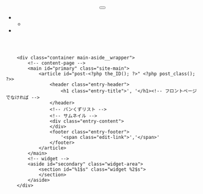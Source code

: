 <!doctype html>
<html>

<head></head>

<body>
	<div id="page" class="site">
		<a class="skip-link screen-reader-text" href="#primary"></a>
		<header id="masthead" class="site-header">
			<div class="container">
				<div class="site-branding">
					<h1 class="site-title"></a></h1><!-- トップページ -->
					<p class="site-title"></a></p><!-- トップページ以外 -->
					<p class="site-description"></p>
				</div>
				<nav id="site-navigation" class="main-navigation">
					<button class="menu-toggle" aria-controls="primary-menu" aria-expanded="false"></button>
					<div class="menu-global-navigation-container">
					<!--wp_nav_menuで下記項目を設定
					'theme_location' => 'menu-1',
					'menu_id'        => 'primary-menu',-->
						<ul id="primary-menu" class="menu nav-menu"><!-- jsでnav-menuクラスを付与 -->
							<li>
								<ul class="sub-menu">
									<li></li>
								</ul>
							</li>
							<li class="current-menu-item"><!-- クエリーループを使用した場合 -->
							</li>
					</div>
				</nav>
			</div>
		</header>

		<div class="container main-aside__wrapper">
			<!-- content-page -->
			<main id="primary" class="site-main">
				<article id="post-<?php the_ID(); ?>" <?php post_class(); ?>>
					<header class="entry-header">
						<h1 class="entry-title">', '</h1><!-- フロントページでなければ -->
					</header>
					<!-- パンくずリスト -->
					<!-- サムネイル -->
					<div class="entry-content">
					</div>
					<footer class="entry-footer">
						'<span class="edit-link">','</span>'
					</footer>
				</article>
			</main>
			<!-- widget -->
			<aside id="secondary" class="widget-area">
				<section id="%1$s" class="widget %2$s">
				</section>
			</aside>
		</div>